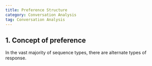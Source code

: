 ```yaml
---
title: Preference Structure
category: Conversation Analysis
tag: Conversation Analysis
---
```


## 1. Concept of preference

In the vast majority of sequence types, there are alternate types of response.
